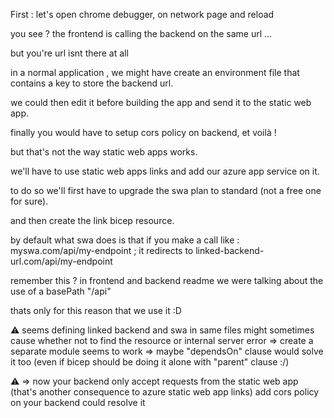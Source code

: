 First : let's open chrome debugger, on network page and reload

you see ? the frontend is calling the backend on the same url ...

but you're url isnt there at all 

in a normal application , we might have create an environment file that contains a key to store the backend url.


we could then edit it before building the app and send it to the static web app.

finally you would have to setup cors policy on backend, et voilà !

but that's not the way static web apps works.

we'll have to use static web apps links and add our azure app service on it.

to do so we'll first have to upgrade the swa plan to standard (not a free one for sure).

and then create the link bicep resource.

by default what swa does is that if you make a call like : myswa.com/api/my-endpoint ; it redirects to linked-backend-url.com/api/my-endpoint

remember this ? in frontend and backend readme we were talking about the use of a basePath "/api"

thats only for this reason that we use it :D 

:warning: seems defining linked backend and swa in same files might sometimes cause whether not to find the resource or internal server error 
=> create a separate module seems to work
=> maybe "dependsOn" clause would solve it too (even if bicep should be doing it alone with "parent" clause :/)

:warning: => now your backend only accept requests from the static web app (that's another consequence to azure static web app links)
add cors policy on your backend could resolve it